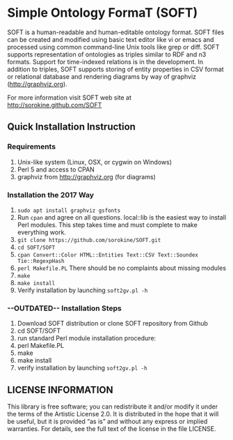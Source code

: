 Simple Ontology FormaT (SOFT)
=============================

SOFT is a human-readable and human-editable ontology format.  SOFT
files can be created and modified using basic text editor like vi or
emacs and processed using common command-line Unix tools like grep or
diff.  SOFT supports representation of ontologies as triples similar
to RDF and n3 formats.  Support for time-indexed relations is in the
development.  In addition to triples, SOFT supports storing of entity
properties in CSV format or relational database and rendering diagrams
by way of graphviz (http://graphviz.org).

For more information visit SOFT web site at http://sorokine.github.com/SOFT

Quick Installation Instruction
------------------------------

### Requirements

1.  Unix-like system (Linux, OSX, or cygwin on Windows)
2.  Perl 5 and access to CPAN
3.  graphviz from http://graphviz.org (for diagrams)

### Installation the 2017 Way

1.  ```sudo apt install graphviz gsfonts```
2.  Run ```cpan``` and agree on all questions.  local::lib is the easiest way to install Perl modules.  This step takes time and must complete to make everything work.
3.  ```git clone https://github.com/sorokine/SOFT.git```
4.  ```cd SOFT/SOFT```
5.  ```cpan Convert::Color HTML::Entities Text::CSV Text::Soundex Tie::RegexpHash```
5.  ```perl Makefile.PL```  There should be no complaints about missing modules
6.  ```make```
7.  ```make install```
4.  Verify installation by launching ```soft2gv.pl -h```

### --OUTDATED-- Installation Steps

1.  Download SOFT distribution or clone SOFT repository from Github
2.  cd SOFT/SOFT
3.  run standard Perl module installation procedure:
  1.  perl Makefile.PL
  2.  make
  3.  make install
4.  verify installation by launching ```soft2gv.pl -h```

## LICENSE INFORMATION

This library is free software; you can redistribute it and/or 
modify it under the terms of the Artistic License 2.0. It is 
distributed in the hope that it will be useful, but it is 
provided “as is” and without any express or implied warranties. 
For details, see the full text of the license in the file LICENSE.

